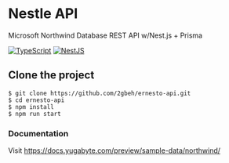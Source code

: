 # Nestle API

Microsoft Northwind Database REST API w/Nest.js + Prisma

[![TypeScript](https://img.shields.io/badge/typescript-%23007ACC.svg?style=for-the-badge&logo=typescript&logoColor=white)](https://www.typescriptlang.org/docs/)
[![NestJS](https://img.shields.io/badge/nestjs-%23E0234E.svg?style=for-the-badge&logo=nestjs&logoColor=white)](https://docs.nestjs.com/)

## Clone the project

```
$ git clone https://github.com/2gbeh/ernesto-api.git
$ cd ernesto-api
$ npm install
$ npm run start
```

### Documentation 

Visit https://docs.yugabyte.com/preview/sample-data/northwind/
